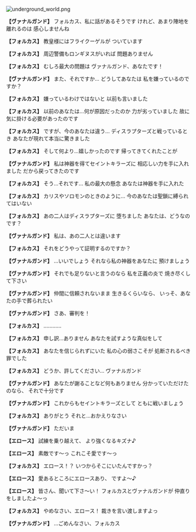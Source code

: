 
![underground_world.png](../images/backgrounds/underground_world.png)

**【ヴァナルガンド】**
フォルカス、私に話があるそうです
けれど、あまり陣地を離れるのは
感心しませんね

**【フォルカス】**
教皇様にはフライクーゲルが
ついています

**【フォルカス】**
周辺警備もロンギヌスがいれば
問題ありません

**【フォルカス】**
むしろ最大の問題は
ヴァナルガンド、あなたです！

**【ヴァナルガンド】**
また、それですか…
どうしてあなたは
私を嫌っているのですか？

**【フォルカス】**
嫌っているわけではないと
以前も言いました

**【フォルカス】**
以前のあなたは…何が原因だったのか
力が劣っていました
故に気に掛ける必要があったのです

**【フォルカス】**
ですが、今のあなたは違う…
ディスラプターズと戦っているとき
あなたが現れて本当に驚きました

**【フォルカス】**
そして何より…嬉しかったのです
帰ってきてくれたことが

**【ヴァナルガンド】**
私は神器を得てセイントキラーズに
相応しい力を手に入れました
だから戻ってきたのです

**【フォルカス】**
そう…それです…
私の最大の懸念
あなたは神器を手に入れた

**【フォルカス】**
カリスやソロモンのときのように…
今のあなたは聖鎖に縛られてはいない

**【フォルカス】**
あの二人はディスラプターズに
堕ちました
あなたは、どうなのです？

**【ヴァナルガンド】**
私は、あの二人とは違います

**【フォルカス】**
それをどうやって証明するのですか？

**【ヴァナルガンド】**
…いいでしょう
それなら私の神器をあなたに
預けましょう

**【ヴァナルガンド】**
それでも足りないと言うのなら
私を正義の炎で
焼き尽くして下さい

**【ヴァナルガンド】**
仲間に信頼されないまま
生きるくらいなら、
いっそ、あなたの手で葬られたい

**【ヴァナルガンド】**
さあ、審判を！

**【フォルカス】**
…………

**【フォルカス】**
申し訳…ありません
あなたを試すような真似をして

**【フォルカス】**
あなたを信じられずにいた
私の心の弱さこそが
処断されるべき罪でした

**【フォルカス】**
どうか、許してください…
ヴァナルガンド

**【ヴァナルガンド】**
あなたが謝ることなど何もありません
分かっていただけたのなら、
それで十分です

**【ヴァナルガンド】**
これからもセイントキラーズとして
ともに戦いましょう

**【フォルカス】**
ありがとう
それと…おかえりなさい

**【ヴァナルガンド】**
ただいま

**【エロース】**
試練を乗り越えて、
より強くなるキズナ♪

**【エロース】**
素敵です～っ
これこそ愛です～っ

**【フォルカス】**
エロース！？
いつからそこにいたんですかっ？

**【エロース】**
愛あるところにエロースあり、
ですよ～♪

**【エロース】**
皆さん、聞いて下さ～い！
フォルカスとヴァナルガンドが
仲直りをしましたよ～っ

**【フォルカス】**
やめなさい、エロース！
裁きを言い渡しますよっ

**【ヴァナルガンド】**
…ごめんなさい、フォルカス